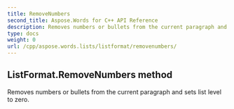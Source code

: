 ```yaml
---
title: RemoveNumbers
second_title: Aspose.Words for C++ API Reference
description: Removes numbers or bullets from the current paragraph and sets list level to zero. 
type: docs
weight: 0
url: /cpp/aspose.words.lists/listformat/removenumbers/
---
```

## ListFormat.RemoveNumbers method


Removes numbers or bullets from the current paragraph and sets list level to zero. 

